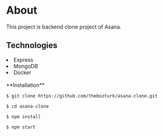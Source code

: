 <h1>About</h1>
<p>This project is backend clone project of Asana.<p>


<h2>Technologies</h2>
 
<li>Express</li>
<li>MongoDB</li>
<li>Docker</li>

<br>
**Installation**

 `$ git clone https://github.com/thebozturk/asana-clone.git`

 `$ cd asana-clone`
 
 `$ npm install `
 
 `$ npm start`
